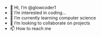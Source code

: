 - 👋 Hi, I’m @glowcoder1
- 👀 I’m interested in coding...
- 🌱 I’m currently learning computer science
- 💞️ I’m looking to collaborate on projects
- 📫 How to reach me

<!---
glowcoder1/glowcoder1 is a ✨ special ✨ repository because its `README.md` (this file) appears on your GitHub profile.
You can click the Preview link to take a look at your changes.
--->
